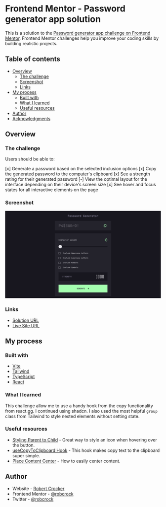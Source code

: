 # Frontend Mentor - Password generator app solution

This is a solution to the [Password generator app challenge on Frontend Mentor](https://www.frontendmentor.io/challenges/password-generator-app-Mr8CLycqjh). Frontend Mentor challenges help you improve your coding skills by building realistic projects.

## Table of contents

- [Overview](#overview)
  - [The challenge](#the-challenge)
  - [Screenshot](#screenshot)
  - [Links](#links)
- [My process](#my-process)
  - [Built with](#built-with)
  - [What I learned](#what-i-learned)
  - [Useful resources](#useful-resources)
- [Author](#author)
- [Acknowledgments](#acknowledgments)

## Overview

### The challenge

Users should be able to:

[x] Generate a password based on the selected inclusion options
[x] Copy the generated password to the computer's clipboard
[x] See a strength rating for their generated password
[-] View the optimal layout for the interface depending on their device's screen size
[x] See hover and focus states for all interactive elements on the page

### Screenshot

![alt text](image-1.png)

### Links

- [Solution URL](https://password-generator-six-alpha.vercel.app/)
- [Live Site URL](https://github.com/robcrock/password-generator)

## My process

### Built with

- [Vite](https://vitejs.dev/)
- [Tailwind](https://tailwindcss.com/)
- [TypeScript](https://www.typescriptlang.org/)
- [React](https://reactjs.org/)

### What I learned

This challenge allow me to use a handy hook from the copy functionality from react.gg. I continued using shadcn. I also used the most helpful `group` class from Tailwind to style nested elements without setting state.

### Useful resources

- [Styling Parent to Child](https://tailwindcss.com/docs/hover-focus-and-other-states#styling-based-on-parent-state) - Great way to style an icon when hovering over the button.
- [useCopyToClipboard Hook](https://usehooks.com/usecopytoclipboard) - This hook makes copy text to the clipboard super simple.
- [Place Content Center](https://tailwindcss.com/docs/place-content) - How to easily center content.

## Author

- Website - [Robert Crocker](https://www.robcrock.com)
- Frontend Mentor - [@robcrock](https://www.frontendmentor.io/profile/robcrock)
- Twitter - [@robcrock](https://twitter.com/robcrock)

